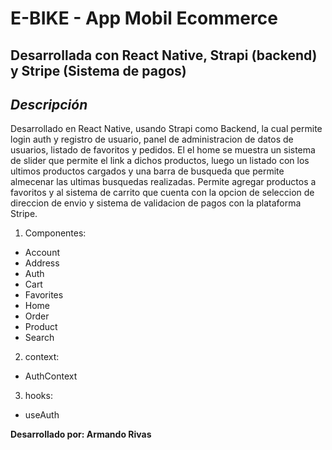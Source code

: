 # E-BIKE - App Mobil Ecommerce

## Desarrollada con React Native, Strapi (backend) y Stripe (Sistema de pagos)

## _Descripción_

Desarrollado en React Native, usando Strapi como Backend, la cual permite login auth y registro de usuario, panel de administracion de datos de usuarios, listado de favoritos y pedidos.
El el home se muestra un sistema de slider que permite el link a dichos productos, luego un listado con los ultimos productos cargados y una barra de busqueda que permite almecenar las ultimas busquedas realizadas.
Permite agregar productos a favoritos y al sistema de carrito que cuenta con la opcion de seleccion de direccion de envio y sistema de validacion de pagos con la plataforma Stripe.

1. Componentes:

- Account
- Address
- Auth
- Cart
- Favorites
- Home
- Order
- Product
- Search

2. context:

- AuthContext

3. hooks:

- useAuth

**Desarrollado por: Armando Rivas**
